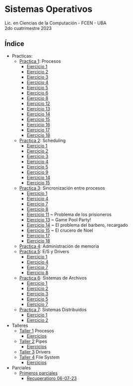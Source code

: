 # Sistemas Operativos

Lic. en Ciencias de la Computación - FCEN - UBA\
2do cuatrimestre 2023

## Índice
- Practicas:
    - [Practica 1](practicas/practica_1/practica1.pdf): Procesos
        - [Ejercicio 1](practicas/practica_1/Ej_01.txt)
        - [Ejercicio 2](practicas/practica_1/Ej_02.txt)
        - [Ejercicio 3](practicas/practica_1/Ej_03.txt)
        - [Ejercicio 4](practicas/practica_1/Ej_04.txt)
        - [Ejercicio 5](practicas/practica_1/Ej_05.c)
        - [Ejercicio 6](practicas/practica_1/Ej_06.c)
        - [Ejercicio 8](practicas/practica_1/Ej_08.txt)
        - [Ejercicio 12](practicas/practica_1/Ej_12.txt)
        - [Ejercicio 13](practicas/practica_1/Ej_13.txt)
        - [Ejercicio 14](practicas/practica_1/Ej_14.txt)
        - [Ejercicio 15](practicas/practica_1/Ej_15.txt)
        - [Ejercicio 16](practicas/practica_1/Ej_16.txt)
        - [Ejercicio 17](talleres/taller%202/pipes/Ejercicio1/mini-shell)
        - [Ejercicio 18](practicas/practica_1/Ej_18.c)
    - [Practica 2](practicas/practica_2/practica2.pdf): Scheduling
        - [Ejercicio 1](practicas/practica_2/ej_01.md)
        - [Ejercicio 2](practicas/practica_2/ej_02.md)
        - [Ejercicio 3](practicas/practica_2/ej_03.md)
        - [Ejercicio 4](practicas/practica_2/ej_04.md)
        - [Ejercicio 5](practicas/practica_2/ej_05.md)
        - [Ejercicio 9](practicas/practica_2/ej_09.md)
        - [Ejercicio 14](practicas/practica_2/ej_14.md)
        - [Ejercicio 15](practicas/practica_2/ej_15.md)
    - [Practica 3](practicas/practica_3/práctica%203.pdf): Sincronización entre procesos
        - [Ejercicio 1](practicas/practica_3/ej_01.md)
        - [Ejercicio 4](practicas/practica_3/ej_04.md)
        - [Ejercicio 7](practicas/practica_3/ej_07.md)
        - [Ejercicio 8](practicas/practica_3/ej_08.md)
        - [Ejercicio 11](practicas/practica_3/ej_11.md) ~ Problema de los prisioneros
        - [Ejercicio 13](practicas/practica_3/ej_13.md) ~ Game Pool Party!
        - [Ejercicio 14](practicas/practica_3/ej_14.md) ~ El problema del barbero, recargado
        - [Ejercicio 15](practicas/practica_3/ej_15.md) ~ El crucero de Noel
        - [Ejercicio 17](practicas/practica_3/ej_17.md)
        - [Ejercicio 18](practicas/practica_3/ej_18.md)
    - [Practica 4](practicas/practica_4/practica4.pdf): Administración de memoria
    - [Practica 5](practicas/practica_5/practica5.pdf): E/S y Drivers
        - [Ejercicio 1](practicas/practica_5/ej_01.md)
        - [Ejercicio 4](practicas/practica_5/ej_04.md)
        - [Ejercicio 7](practicas/practica_5/ej_07.md)
        - [Ejercicio 8](practicas/practica_5/ej_08.md)
    - [Practica 6](practicas/practica_6/practica6.pdf): Sistemas de Archivos
        - [Ejercicio 1](practicas/practica_6/ej_01.md)
        - [Ejercicio 2](practicas/practica_6/ej_02.md)
        - [Ejercicio 3](practicas/practica_6/ej_03.md)
        - [Ejercicio 5](practicas/practica_6/ej_05.md)
        - [Ejercicio 7](practicas/practica_6/ej_07.md)
    - [Practica 7](practicas/practica_7/practica7.pdf): Sistemas Distribuidos
        - [Ejercicio 1](practicas/practica_7/ej_01.md)
        - [Ejercicio 2](practicas/practica_7/ej_02.md)
- Talleres
    - [Taller 1](talleres/taller%201/enunciado/enunciado.pdf) Procesos
        - [Ejercicios](talleres/taller%201/src/)
    - [Taller 2](talleres/taller%202/enunciado/enunciado.pdf) Pipes
        - [Ejercicios](talleres/taller%202/pipes/)
    - [Taller 3](talleres/taller%204/taller-drivers.pdf) Drivers
    - [Taller 4](talleres/taller%204/enunciado/clase-ext2.pdf) File System
        - [Ejercicios](talleres/taller%204/src/)
- Parciales
    - [Primeros parciales](parciales/primeros_parciales)
        - [Recuperatioro 06-07-23](parciales/primeros_parciales/recu_06_07)